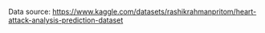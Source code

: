 Data source: https://www.kaggle.com/datasets/rashikrahmanpritom/heart-attack-analysis-prediction-dataset
